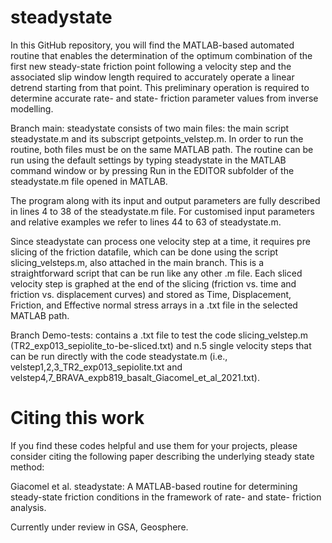 # steadystate
In this GitHub repository, you will find the MATLAB-based automated routine that enables the determination of the optimum combination of the first new steady-state friction point following a velocity step and the associated slip window length required to accurately operate a linear detrend starting from that point. This preliminary operation is required to determine accurate rate- and state- friction parameter values from inverse modelling.

Branch main: 
steadystate consists of two main files:
the main script steadystate.m and its subscript getpoints_velstep.m.
In order to run the routine, both files must be on the same MATLAB path. 
The routine can be run using the default settings by typing steadystate in the MATLAB command window or by pressing Run in the EDITOR subfolder of the steadystate.m file opened in MATLAB.

The program along with its input and output parameters are fully described in lines 4 to 38 of the steadystate.m file.
For customised input parameters and relative examples we refer to lines 44 to 63 of steadystate.m. 

Since steadystate can process one velocity step at a time, it requires pre slicing of the friction datafile, which can be done using the script slicing_velsteps.m, also attached in the main branch. 
This is a straightforward script that can be run like any other .m file.
Each sliced velocity step is graphed at the end of the slicing (friction vs. time and friction vs. displacement curves) and stored as Time, Displacement, Friction, and Effective normal stress arrays in a .txt file in the selected MATLAB path.

Branch Demo-tests: contains a .txt file to test the code slicing_velstep.m (TR2_exp013_sepiolite_to-be-sliced.txt) and n.5 single velocity steps that can be run directly with the code steadystate.m (i.e., velstep1,2,3_TR2_exp013_sepiolite.txt and velstep4,7_BRAVA_expb819_basalt_Giacomel_et_al_2021.txt).

# Citing this work
If you find these codes helpful and use them for your projects, please consider citing the following paper describing the underlying steady state method:

Giacomel et al. steadystate: A MATLAB-based routine for determining steady-state friction conditions in the framework of rate- and state- friction analysis.

Currently under review in GSA, Geosphere. 
